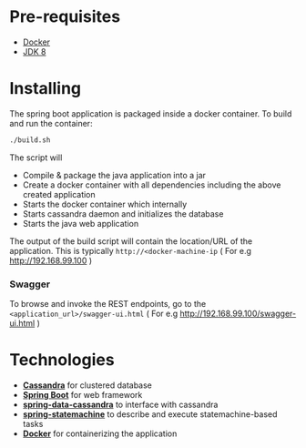 # Pre-requisites
* [Docker](https://www.docker.com/products/overview#/install_the_platform)
* [JDK 8](http://www.oracle.com/technetwork/java/index.html)

# Installing

The spring boot application is packaged inside a docker container. 
To build and run the container:
```sh
./build.sh
```
The script will

* Compile & package the java application into a jar
* Create a docker container with all dependencies including the above created application
* Starts the docker container which internally
 * Starts cassandra daemon and initializes the database
 * Starts the java web application

The output of the build script will contain the location/URL of the application.
This is typically `http://<docker-machine-ip` ( For e.g http://192.168.99.100 )

### Swagger

To browse and invoke the REST endpoints, go to the `<application_url>/swagger-ui.html` ( For e.g http://192.168.99.100/swagger-ui.html )

# Technologies

* [**Cassandra**](http://cassandra.apache.org/) for clustered database
* [**Spring Boot**](https://projects.spring.io/spring-boot/) for web framework
 * [**spring-data-cassandra**](http://projects.spring.io/spring-data-cassandra/) to interface with cassandra
 * [**spring-statemachine**](https://projects.spring.io/spring-statemachine/) to describe and execute statemachine-based tasks
* [**Docker**](https://www.docker.com/) for containerizing the application